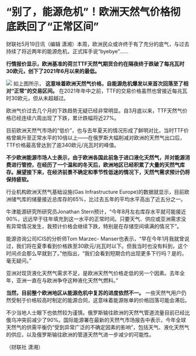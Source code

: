# “别了，能源危机”！欧洲天然气价格彻底跌回了“正常区间”

财联社5月19日讯（编辑 潇湘）本周，欧洲民众或许终于有了充分的底气，与过去持续了将近两年的能源危机，正式挥手说“byebye”……

**行情报价显示，欧洲基准的荷兰TTF天然气期货合约在隔夜终于跌破了每兆瓦时30欧元，创下了2021年6月以来的最低。**

![](https://inews.gtimg.com/om_bt/OG0G0p2ZGmAogi9kdcXOivdccaF50vUgkEz514ATD8uvMAA/1000)
如上图所示， **这意味着欧洲天然气价格，自能源危机爆发以来首次回落至了相对“正常”的交易区间。**
在2021年年中之前，TTF的交易价格虽然也曾接近每兆瓦时30欧元，但从未超越过。

欧洲气价过去几个月的下跌趋势无疑已经非常明显。自3月底以来，TTF天然气价格已经连续六周出现了下跌，累计跌幅将近27%。

目前欧洲天然气市场的“低价”，也与去年夏天的情况形成了鲜明对比，当时TTF价格曾飙升至正常水平的10倍以上——在俄罗斯大幅削减对欧洲的天然气出口后，TTF价格最高曾达到了逾340欧元/兆瓦时的峰值。

**不少欧洲能源市场人士表示，由于欧洲各国此前急于进口液化天然气，并对能源消费进行管控，在经历了一个温和的冬天后，欧洲地区已经积累了大量的天然气库存。展望接下来，在经济前景不确定和季节性低迷的情况下，天然气需求预计仍将保持疲软。**

行业机构欧洲天然气基础设施(Gas Infrastructure
Europe)的数据就显示，目前欧洲储气库的储量接近总库存的65%，比过去五年的平均水平高出了近五分之一。

牛津能源研究所研究员Jonathan
Stern预计，“今年8月左右库存水平就可能接近90%，远远早于往年填充到这一水平的正常时间。只要天气、供应或亚洲需求没有异常情况发生，我预计价格会继续下跌，特别是在存储空间填满的情况下”。

能源咨询公司ICIS的分析师Tom Marzec-
Manser也表示，“早在今年1月我就曾说过，我们将在夏季看到价格跌至30欧元/兆瓦时以下。但我当时也没有料到，这个时间点会那么早就到了。”他指出，“我们会看到短期合约出现更多下行吗？是的，毫无疑问。”

亚洲对现货液化天然气需求不足，是欧洲天然气价格走低的另一个因素。去年全年，亚洲一直在与欧洲争夺这种液化天然气燃料。”

**当然，目前整个欧洲地区从能源危机中复苏的进度依然不一。** 一些天然气用户仍然受制于价格较高时制定的能源合同，这意味着能源账单的价格回落可能会滞后。

不少当地人士眼下也依然较为谨慎。俄罗斯输往欧洲的天然气管道流量目前已经比俄乌冲突前减少了90%。国际能源署在最新的天然气市场报告中表示，今年全球天然气的供需平衡仍“受到异常广泛的不确定因素的影响”，包括天气、液化天然气的供应，以及俄罗斯输往欧洲的管道天然气进一步减少的可能性。

（财联社 潇湘）

